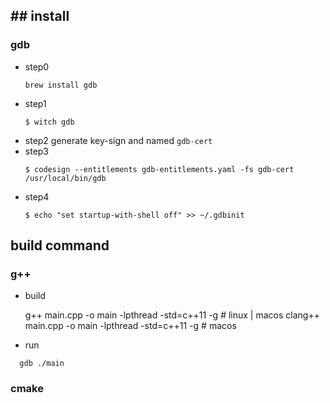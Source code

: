 ## ## install

### gdb

* step0
  ```
  brew install gdb
  ```
* step1
  ```
  $ witch gdb
  ```
* step2
  generate key-sign and named `gdb-cert`
* step3
  ```
  $ codesign --entitlements gdb-entitlements.yaml -fs gdb-cert /usr/local/bin/gdb 
  ```
* step4
  ```
  $ echo "set startup-with-shell off" >> ~/.gdbinit
  ```

## build command

### g++

* build

  g++ main.cpp -o main -lpthread -std=c++11 -g # linux | macos
  clang++ main.cpp -o main -lpthread -std=c++11 -g # macos
* run

```
  gdb ./main
```

### cmake
